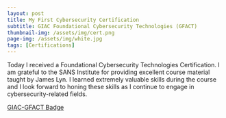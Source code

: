 ```yaml
---
layout: post
title: My First Cybersecurity Certification
subtitle: GIAC Foundational Cybersecurity Technologies (GFACT)
thumbnail-img: /assets/img/cert.png
page-img: /assets/img/white.jpg
tags: [Certifications]
---
```


Today I received a Foundational Cybersecurity Technologies Certification. I am grateful to the SANS Institute for providing excellent course material taught by James Lyn. I learned extremely valuable skills during
the course and I look forward to honing these skills as I continue to engage in cybersecurity-related fields.
    
[GIAC-GFACT Badge](https://www.credly.com/badges/f20069fa-413b-47f0-a080-551f49f3d8b3/public_url)

